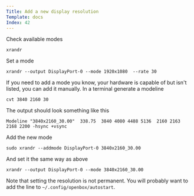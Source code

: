 ```yaml
---
Title: Add a new display resolution
Template: docs
Index: 42
---
```

Check available modes

<pre class="command-line" data-prompt="~$"><code class="language-bash">xrandr</code></pre>

Set a mode

<pre class="command-line" data-prompt="~$"><code class="language-bash">xrandr --output DisplayPort-0 --mode 1920x1080  --rate 30</code></pre>

If you need to add a mode you know, your hardware is capable of but isn't listed, you can add it manually.
In a terminal generate a modeline

<pre class="command-line" data-prompt="~$"><code class="language-bash">cvt 3840 2160 30</code></pre>

The output should look something like this

<pre class="command-line" data-prompt="~$"><code class="language-bash">Modeline "3840x2160_30.00"  338.75  3840 4080 4488 5136  2160 2163 2168 2200 -hsync +vsync</code></pre>

Add the new mode

<pre class="command-line" data-prompt="~$"><code class="language-bash">sudo xrandr --addmode DisplayPort-0 3840x2160_30.00</code></pre>

And set it the same way as above

<pre class="command-line" data-prompt="~$"><code class="language-bash">xrandr --output DisplayPort-0 --mode 3840x2160_30.00</code></pre>

Note that setting the resolution is not permanent. You will probably want to add the line to `~/.config/openbox/autostart`.